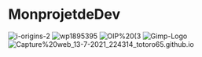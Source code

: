 # MonprojetdeDev
![i-origins-2](https://github.com/totoro65/MonprojetdeDev.html/blob/main/i-origins-2.jpg?raw=true)
![wp1895395](https://github.com/totoro65/MonprojetdeDev-index.html/blob/main/wp1895395.png?raw=true)
![OIP%20(3](https://github.com/totoro65/MonprojetdeDev-index.html/blob/main/OIP%20(3).jpg?raw=true)
![Gimp-Logo](https://github.com/totoro65/MonprojetdeDev.html/blob/main/Gimp-Logo.png?raw=true)
![Capture%20web_13-7-2021_224314_totoro65.github.io](https://github.com/totoro65/MonprojetdeDev.html/blob/main/Capture%20web_13-7-2021_224314_totoro65.github.io.jpeg?raw=true)
